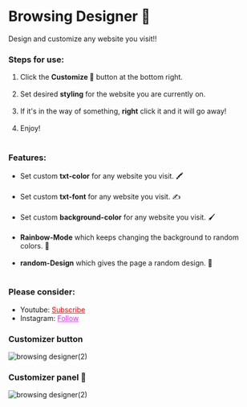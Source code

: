 # Browsing Designer 🎨
Design and customize any website you visit!!


<h3>Steps for use: </h3>
<ol style="margin-bottom:10px;">
<li>Click the <b>Customize 🎨</b> button at the bottom right.</li><br>
<li>Set desired <b>styling</b> for the website you are currently on.</li><br>
<li>If it's in the way of something, <b>right</b> click it and it will go away!</li><br/>
<li>Enjoy!</li><br>
</ol>


<h3>Features:</h3>
<ul style="margin-bottom:10px;">
<li>Set custom <b>txt-color</b> for any website you visit. 🖍</li><br>
<li>Set custom <b>txt-font</b> for any website you visit. ✍</li><br>
<li>Set custom <b>background-color</b> for any website you visit. 🖌</li><br>
<li><b>Rainbow-Mode</b> which keeps changing the background to random colors. 🌈</li><br>
  <li><b>random-Design</b> which gives the page a random design. 🤞</li><br>
</ul>

<h3>Please consider:</h3>
<ul>
<li>Youtube:  <a style="color:red;" target="_Blank" href="https://www.youtube.com/channel/UCinBnZ2BKAbCKA1w9lmFd0w">Subscribe</a></li>
<li>Instagram:  <a style="color:#dc2ef0;" target="_Blank" href="https://www.instagram.com/nyc.geahad.codes/">Follow</a></li>
</ul>

<h3>Customizer button</h3>

![browsing designer(2)](https://user-images.githubusercontent.com/79179978/108645692-b0c16680-7481-11eb-813a-8f8d40367cd9.PNG)

<h3>Customizer panel 🎨</h3>

![browsing designer(2)](https://user-images.githubusercontent.com/79179978/108796759-7c1fde80-7557-11eb-9b44-8459d9da4287.PNG)

